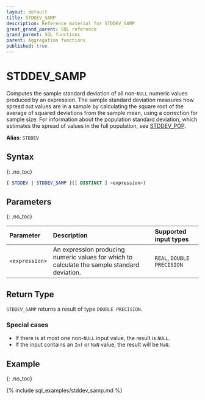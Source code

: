 ```yaml
---
layout: default
title: STDDEV_SAMP
description: Reference material for STDDEV_SAMP
great_grand_parent: SQL reference
grand_parent: SQL functions
parent: Aggregation functions
published: true
---
```


# STDDEV\_SAMP

Computes the sample standard deviation of all non-`NULL` numeric values produced by an expression. 
The sample standard deviation measures how spread out values are in a sample by calculating the square root of the average of squared deviations from the sample mean, using a correction for sample size. For information about the population standard deviation, which estimates the spread of values in the full population, see [STDDEV_POP](stddev-pop.md).

**Alias**: `STDDEV`


## Syntax
{: .no_toc}

```sql
{ STDDEV | STDDEV_SAMP }([ DISTINCT ] <expression>)
```
## Parameters 
{: .no_toc}

| Parameter | Description               | Supported input types |
| :--------- | :----------------------------------- | :--------|
| `<expression>`  | An expression producing numeric values for which to calculate the sample standard deviation. | `REAL`, `DOUBLE PRECISION` <!-- Any numeric type-->|

## Return Type
`STDDEV_SAMP` returns a result of type `DOUBLE PRECISION`. <!--for `REAL` and `DOUBLE PRECISION` input types.-->
<!-- `NUMERIC` for serial and `NUMERIC` input types (not yet supported)-->

### Special cases
- If there is at most one non-`NULL` input value, the result is `NULL`.
- If the input contains an `Inf` or `NaN` value, the result will be `NaN`.

## Example
{: .no_toc}

{% include sql_examples/stddev_samp.md %}

